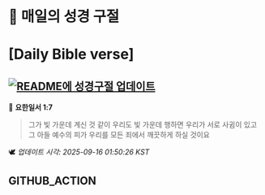 # 🙏 매일의 성경 구절
# [Daily Bible verse]
## [![README에 성경구절 업데이트](https://github.com/DONGSUKA/first_test/actions/workflows/update-readme-bible.yml/badge.svg)](https://github.com/DONGSUKA/first_test/actions/workflows/update-readme-bible.yml)
<!-- START_BIBLE_VERSE -->
📖 **요한일서 1:7**
> 그가 빛 가운데 계신 것 같이 우리도 빛 가운데 행하면 우리가 서로 사귐이 있고 그 아들 예수의 피가 우리를 모든 죄에서 깨끗하게 하실 것이요

🕊️ _업데이트 시각: 2025-09-16 01:50:26 KST_
  <!-- END_BIBLE_VERSE -->
## GITHUB_ACTION
